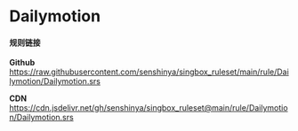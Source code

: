 # Dailymotion

#### 规则链接

**Github**
https://raw.githubusercontent.com/senshinya/singbox_ruleset/main/rule/Dailymotion/Dailymotion.srs

**CDN**
https://cdn.jsdelivr.net/gh/senshinya/singbox_ruleset@main/rule/Dailymotion/Dailymotion.srs